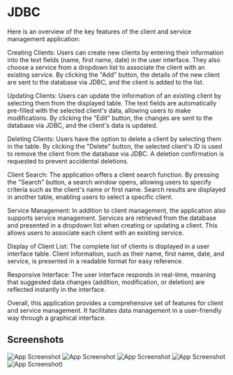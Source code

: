
# JDBC

Here is an overview of the key features of the client and service management application:

Creating Clients:
Users can create new clients by entering their information into the text fields (name, first name, date) in the user interface. They also choose a service from a dropdown list to associate the client with an existing service. By clicking the "Add" button, the details of the new client are sent to the database via JDBC, and the client is added to the list.

Updating Clients:
Users can update the information of an existing client by selecting them from the displayed table. The text fields are automatically pre-filled with the selected client's data, allowing users to make modifications. By clicking the "Edit" button, the changes are sent to the database via JDBC, and the client's data is updated.

Deleting Clients:
Users have the option to delete a client by selecting them in the table. By clicking the "Delete" button, the selected client's ID is used to remove the client from the database via JDBC. A deletion confirmation is requested to prevent accidental deletions.

Client Search:
The application offers a client search function. By pressing the "Search" button, a search window opens, allowing users to specify criteria such as the client's name or first name. Search results are displayed in another table, enabling users to select a specific client.

Service Management:
In addition to client management, the application also supports service management. Services are retrieved from the database and presented in a dropdown list when creating or updating a client. This allows users to associate each client with an existing service.

Display of Client List:
The complete list of clients is displayed in a user interface table. Client information, such as their name, first name, date, and service, is presented in a readable format for easy reference.

Responsive Interface:
The user interface responds in real-time, meaning that suggested data changes (addition, modification, or deletion) are reflected instantly in the interface.

Overall, this application provides a comprehensive set of features for client and service management. It facilitates data management in a user-friendly way through a graphical interface.


## Screenshots

![App Screenshot](![image7](https://github.com/Boupouchi/jdbcPreparedStatement-/assets/81436882/6400351b-c411-48cd-a514-230e111063db))
![App Screenshot](![image8](https://github.com/Boupouchi/jdbcPreparedStatement-/assets/81436882/2bc694a2-d2d7-4b69-8ca9-4d9f146aff3a))
![App Screenshot](![image9](https://github.com/Boupouchi/jdbcPreparedStatement-/assets/81436882/1394752c-9f02-4f1d-80be-f1641c258eb8))
![App Screenshot](![image13](https://github.com/Boupouchi/jdbcPreparedStatement-/assets/81436882/b6da0865-b66d-482c-9f51-4dfc49a03dbd))
![App Screenshot](![image14](https://github.com/Boupouchi/jdbcPreparedStatement-/assets/81436882/369b49a6-05d4-4510-aa2f-8410b5fcf073)))

